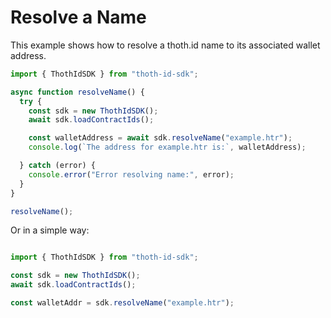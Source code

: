 # Resolve a Name

This example shows how to resolve a thoth.id name to its associated wallet address.

```typescript
import { ThothIdSDK } from "thoth-id-sdk";

async function resolveName() {
  try {
    const sdk = new ThothIdSDK();
    await sdk.loadContractIds();

    const walletAddress = await sdk.resolveName("example.htr");
    console.log(`The address for example.htr is:`, walletAddress);

  } catch (error) {
    console.error("Error resolving name:", error);
  }
}

resolveName();
```
Or in a simple way:

```typescript

import { ThothIdSDK } from "thoth-id-sdk";

const sdk = new ThothIdSDK();
await sdk.loadContractIds();

const walletAddr = sdk.resolveName("example.htr");
```
